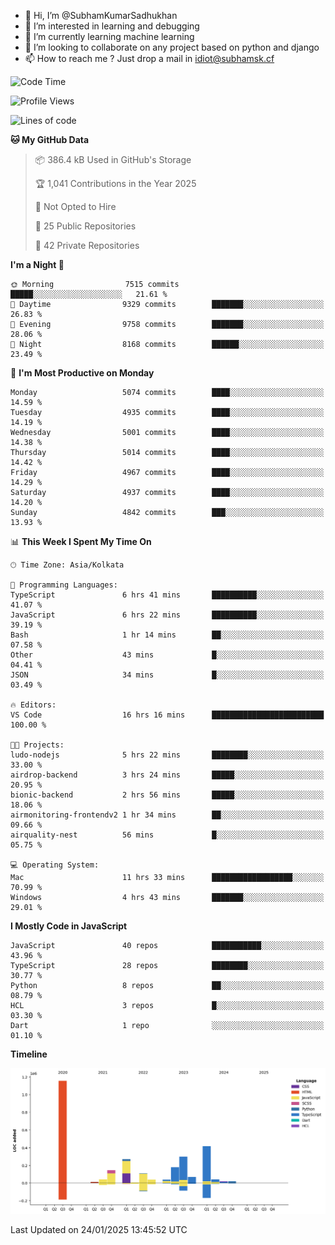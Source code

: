 - 👋 Hi, I’m @SubhamKumarSadhukhan
- 👀 I’m interested in learning and debugging
- 🌱 I’m currently learning machine learning
- 💞️ I’m looking to collaborate on any project based on python and django
- 📫 How to reach me ?
      Just drop a mail in idiot@subhamsk.cf

<!---
SubhamKumarSadhukhan/SubhamKumarSadhukhan is a ✨ special ✨ repository because its `README.md` (this file) appears on your GitHub profile.
You can click the Preview link to take a look at your changes.
--->


<!--START_SECTION:waka-->
![Code Time](http://img.shields.io/badge/Code%20Time-2%2C729%20hrs%2055%20mins-blue)

![Profile Views](http://img.shields.io/badge/Profile%20Views-0-blue)

![Lines of code](https://img.shields.io/badge/From%20Hello%20World%20I%27ve%20Written-2.8%20million%20lines%20of%20code-blue)

**🐱 My GitHub Data** 

> 📦 386.4 kB Used in GitHub's Storage 
 > 
> 🏆 1,041 Contributions in the Year 2025
 > 
> 🚫 Not Opted to Hire
 > 
> 📜 25 Public Repositories 
 > 
> 🔑 42 Private Repositories 
 > 
**I'm a Night 🦉** 

```text
🌞 Morning                7515 commits        █████░░░░░░░░░░░░░░░░░░░░   21.61 % 
🌆 Daytime                9329 commits        ███████░░░░░░░░░░░░░░░░░░   26.83 % 
🌃 Evening                9758 commits        ███████░░░░░░░░░░░░░░░░░░   28.06 % 
🌙 Night                  8168 commits        ██████░░░░░░░░░░░░░░░░░░░   23.49 % 
```
📅 **I'm Most Productive on Monday** 

```text
Monday                   5074 commits        ████░░░░░░░░░░░░░░░░░░░░░   14.59 % 
Tuesday                  4935 commits        ████░░░░░░░░░░░░░░░░░░░░░   14.19 % 
Wednesday                5001 commits        ████░░░░░░░░░░░░░░░░░░░░░   14.38 % 
Thursday                 5014 commits        ████░░░░░░░░░░░░░░░░░░░░░   14.42 % 
Friday                   4967 commits        ████░░░░░░░░░░░░░░░░░░░░░   14.29 % 
Saturday                 4937 commits        ████░░░░░░░░░░░░░░░░░░░░░   14.20 % 
Sunday                   4842 commits        ███░░░░░░░░░░░░░░░░░░░░░░   13.93 % 
```


📊 **This Week I Spent My Time On** 

```text
🕑︎ Time Zone: Asia/Kolkata

💬 Programming Languages: 
TypeScript               6 hrs 41 mins       ██████████░░░░░░░░░░░░░░░   41.07 % 
JavaScript               6 hrs 22 mins       ██████████░░░░░░░░░░░░░░░   39.19 % 
Bash                     1 hr 14 mins        ██░░░░░░░░░░░░░░░░░░░░░░░   07.58 % 
Other                    43 mins             █░░░░░░░░░░░░░░░░░░░░░░░░   04.41 % 
JSON                     34 mins             █░░░░░░░░░░░░░░░░░░░░░░░░   03.49 % 

🔥 Editors: 
VS Code                  16 hrs 16 mins      █████████████████████████   100.00 % 

🐱‍💻 Projects: 
ludo-nodejs              5 hrs 22 mins       ████████░░░░░░░░░░░░░░░░░   33.00 % 
airdrop-backend          3 hrs 24 mins       █████░░░░░░░░░░░░░░░░░░░░   20.95 % 
bionic-backend           2 hrs 56 mins       █████░░░░░░░░░░░░░░░░░░░░   18.06 % 
airmonitoring-frontendv2 1 hr 34 mins        ██░░░░░░░░░░░░░░░░░░░░░░░   09.66 % 
airquality-nest          56 mins             █░░░░░░░░░░░░░░░░░░░░░░░░   05.75 % 

💻 Operating System: 
Mac                      11 hrs 33 mins      ██████████████████░░░░░░░   70.99 % 
Windows                  4 hrs 43 mins       ███████░░░░░░░░░░░░░░░░░░   29.01 % 
```

**I Mostly Code in JavaScript** 

```text
JavaScript               40 repos            ███████████░░░░░░░░░░░░░░   43.96 % 
TypeScript               28 repos            ████████░░░░░░░░░░░░░░░░░   30.77 % 
Python                   8 repos             ██░░░░░░░░░░░░░░░░░░░░░░░   08.79 % 
HCL                      3 repos             █░░░░░░░░░░░░░░░░░░░░░░░░   03.30 % 
Dart                     1 repo              ░░░░░░░░░░░░░░░░░░░░░░░░░   01.10 % 
```



**Timeline**

![Lines of Code chart](https://raw.githubusercontent.com/SubhamKumarSadhukhan/SubhamKumarSadhukhan/main/assets/bar_graph.png)


 Last Updated on 24/01/2025 13:45:52 UTC
<!--END_SECTION:waka-->
